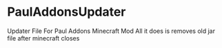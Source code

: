 # PaulAddonsUpdater
Updater File For Paul Addons Minecraft Mod
All it does is removes old jar file after minecraft closes
